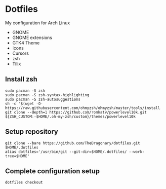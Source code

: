 # Dotfiles
My configuration for Arch Linux
- GNOME
- GNOME extensions
- GTK4 Theme
- Icons
- Cursors
- zsh
- Tilix

## Install zsh
```
sudo pacman -S zsh
sudo pacman -S zsh-syntax-highlighting
sudo pacman -S zsh-autosuggestions
sh -c "$(wget -O- https://raw.githubusercontent.com/ohmyzsh/ohmyzsh/master/tools/install.sh)"
git clone --depth=1 https://github.com/romkatv/powerlevel10k.git ${ZSH_CUSTOM:-$HOME/.oh-my-zsh/custom}/themes/powerlevel10k
```

## Setup repository
```
git clone --bare https://github.com/TheDragonary/dotfiles.git $HOME/.dotfiles
alias dotfiles='/usr/bin/git --git-dir=$HOME/.dotfiles/ --work-tree=$HOME'
```

## Complete configuration setup
```
dotfiles checkout
```
